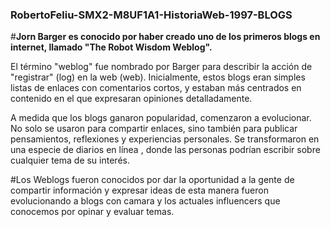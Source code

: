 ### RobertoFeliu-SMX2-M8UF1A1-HistoriaWeb-1997-BLOGS

#**Jorn Barger es conocido por haber creado uno de los primeros blogs en internet, llamado "The Robot Wisdom Weblog".**

El término "weblog" fue nombrado por Barger para describir la acción de "registrar" (log) en la web (web). Inicialmente, estos blogs eran simples listas de enlaces con comentarios cortos, y estaban más centrados en contenido en el que expresaran opiniones detalladamente.

A medida que los blogs ganaron popularidad, comenzaron a evolucionar. No solo se usaron para compartir enlaces, sino también para publicar pensamientos, reflexiones y experiencias personales. Se transformaron en una especie de diarios en línea , donde las personas podrían escribir sobre cualquier tema de su interés.

#Los Weblogs fueron conocidos por dar la oportunidad a la gente de compartir información y expresar ideas de esta manera fueron evolucionando a blogs con camara y los actuales influencers que conocemos por opinar y evaluar temas.